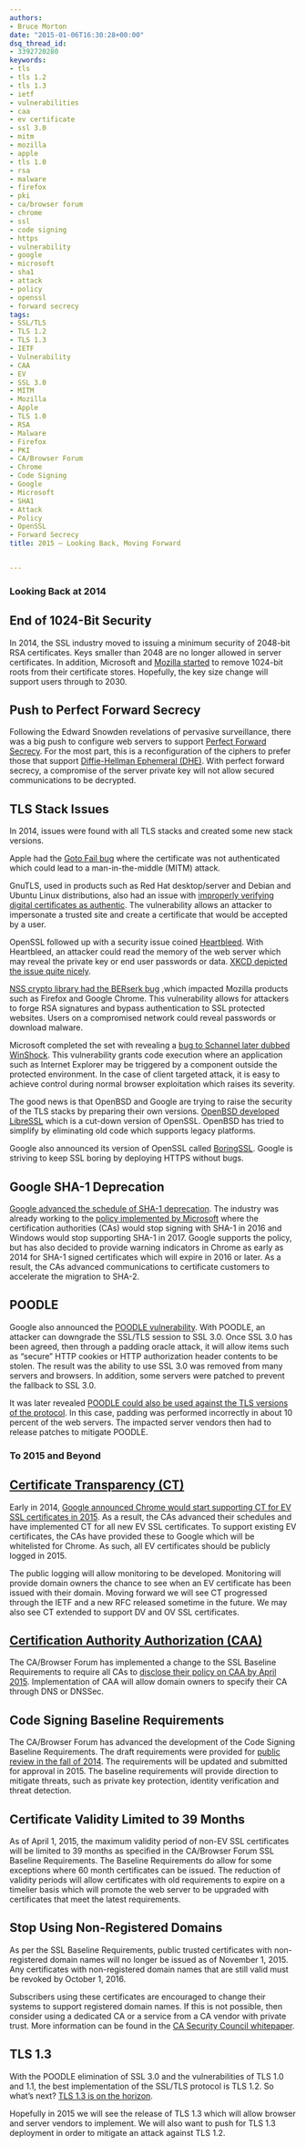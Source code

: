 ```yaml
---
authors:
- Bruce Morton
date: "2015-01-06T16:30:28+00:00"
dsq_thread_id:
- 3392720280
keywords:
- tls
- tls 1.2
- tls 1.3
- ietf
- vulnerabilities
- caa
- ev certificate
- ssl 3.0
- mitm
- mozilla
- apple
- tls 1.0
- rsa
- malware
- firefox
- pki
- ca/browser forum
- chrome
- ssl
- code signing
- https
- vulnerability
- google
- microsoft
- sha1
- attack
- policy
- openssl
- forward secrecy
tags:
- SSL/TLS
- TLS 1.2
- TLS 1.3
- IETF
- Vulnerability
- CAA
- EV
- SSL 3.0
- MITM
- Mozilla
- Apple
- TLS 1.0
- RSA
- Malware
- Firefox
- PKI
- CA/Browser Forum
- Chrome
- Code Signing
- Google
- Microsoft
- SHA1
- Attack
- Policy
- OpenSSL
- Forward Secrecy
title: 2015 – Looking Back, Moving Forward


---
```

### Looking Back at 2014

## End of 1024-Bit Security

In 2014, the SSL industry moved to issuing a minimum security of 2048-bit RSA certificates. Keys smaller than 2048 are no longer allowed in server certificates. In addition, Microsoft and [Mozilla started][1] to remove 1024-bit roots from their certificate stores. Hopefully, the key size change will support users through to 2030.

## Push to Perfect Forward Secrecy

Following the Edward Snowden revelations of pervasive surveillance, there was a big push to configure web servers to support [Perfect Forward Secrecy][2]. For the most part, this is a reconfiguration of the ciphers to prefer those that support [Diffie-Hellman Ephemeral (DHE)][3]. With perfect forward secrecy, a compromise of the server private key will not allow secured communications to be decrypted.

## TLS Stack Issues

In 2014, issues were found with all TLS stacks and created some new stack versions.

Apple had the [Goto Fail bug][4] where the certificate was not authenticated which could lead to a man-in-the-middle (MITM) attack.

GnuTLS, used in products such as Red Hat desktop/server and Debian and Ubuntu Linux distributions, also had an issue with [improperly verifying digital certificates as authentic][5]. The vulnerability allows an attacker to impersonate a trusted site and create a certificate that would be accepted by a user.

OpenSSL followed up with a security issue coined [Heartbleed][6]. With Heartbleed, an attacker could read the memory of the web server which may reveal the private key or end user passwords or data. [XKCD depicted the issue quite nicely][7].

[NSS crypto library had the BERserk bug][8] ,which impacted Mozilla products such as Firefox and Google Chrome. This vulnerability allows for attackers to forge RSA signatures and bypass authentication to SSL protected websites. Users on a compromised network could reveal passwords or download malware.

Microsoft completed the set with revealing a [bug to Schannel later dubbed WinShock][9]. This vulnerability grants code execution where an application such as Internet Explorer may be triggered by a component outside the protected environment. In the case of client targeted attack, it is easy to achieve control during normal browser exploitation which raises its severity.

The good news is that OpenBSD and Google are trying to raise the security of the TLS stacks by preparing their own versions. [OpenBSD developed LibreSSL][10] which is a cut-down version of OpenSSL. OpenBSD has tried to simplify by eliminating old code which supports legacy platforms.

Google also announced its version of OpenSSL called [BoringSSL][11]. Google is striving to keep SSL boring by deploying HTTPS without bugs.

## Google SHA-1 Deprecation

[Google advanced the schedule of SHA-1 deprecation][12]. The industry was already working to the [policy implemented by Microsoft][13] where the certification authorities (CAs) would stop signing with SHA-1 in 2016 and Windows would stop supporting SHA-1 in 2017. Google supports the policy, but has also decided to provide warning indicators in Chrome as early as 2014 for SHA-1 signed certificates which will expire in 2016 or later. As a result, the CAs advanced communications to certificate customers to accelerate the migration to SHA-2.

## POODLE

Google also announced the [POODLE vulnerability][14]. With POODLE, an attacker can downgrade the SSL/TLS session to SSL 3.0. Once SSL 3.0 has been agreed, then through a padding oracle attack, it will allow items such as “secure” HTTP cookies or HTTP authorization header contents to be stolen. The result was the ability to use SSL 3.0 was removed from many servers and browsers. In addition, some servers were patched to prevent the fallback to SSL 3.0.

It was later revealed [POODLE could also be used against the TLS versions of the protocol][15]. In this case, padding was performed incorrectly in about 10 percent of the web servers. The impacted server vendors then had to release patches to mitigate POODLE.

### To 2015 and Beyond

## [Certificate Transparency (CT)][16]

Early in 2014, [Google announced Chrome would start supporting CT for EV SSL certificates in 2015][17]. As a result, the CAs advanced their schedules and have implemented CT for all new EV SSL certificates. To support existing EV certificates, the CAs have provided these to Google which will be whitelisted for Chrome. As such, all EV certificates should be publicly logged in 2015.

The public logging will allow monitoring to be developed. Monitoring will provide domain owners the chance to see when an EV certificate has been issued with their domain. Moving forward we will see CT progressed through the IETF and a new RFC released sometime in the future. We may also see CT extended to support DV and OV SSL certificates.

## [Certification Authority Authorization (CAA)][18]

The CA/Browser Forum has implemented a change to the SSL Baseline Requirements to require all CAs to [disclose their policy on CAA by April 2015][19]. Implementation of CAA will allow domain owners to specify their CA through DNS or DNSSec.

## Code Signing Baseline Requirements

The CA/Browser Forum has advanced the development of the Code Signing Baseline Requirements. The draft requirements were provided for [public review in the fall of 2014][20]. The requirements will be updated and submitted for approval in 2015. The baseline requirements will provide direction to mitigate threats, such as private key protection, identity verification and threat detection.

## Certificate Validity Limited to 39 Months

As of April 1, 2015, the maximum validity period of non-EV SSL certificates will be limited to 39 months as specified in the CA/Browser Forum SSL Baseline Requirements. The Baseline Requirements do allow for some exceptions where 60 month certificates can be issued. The reduction of validity periods will allow certificates with old requirements to expire on a timelier basis which will promote the web server to be upgraded with certificates that meet the latest requirements.

## Stop Using Non-Registered Domains

As per the SSL Baseline Requirements, public trusted certificates with non-registered domain names will no longer be issued as of November 1, 2015. Any certificates with non-registered domain names that are still valid must be revoked by October 1, 2016.

Subscribers using these certificates are encouraged to change their systems to support registered domain names. If this is not possible, then consider using a dedicated CA or a service from a CA vendor with private trust. More information can be found in the [CA Security Council whitepaper][21].

## TLS 1.3

With the POODLE elimination of SSL 3.0 and the vulnerabilities of TLS 1.0 and 1.1, the best implementation of the SSL/TLS protocol is TLS 1.2. So what’s next? [TLS 1.3 is on the horizon][22].

Hopefully in 2015 we will see the release of TLS 1.3 which will allow browser and server vendors to implement. We will also want to push for TLS 1.3 deployment in order to mitigate an attack against TLS 1.2.

 [1]: https://www.entrust.com/root-certificates-1024-bit-rsa-keys-removed/
 [2]: https://casecurity.org/2014/04/11/perfect-forward-secrecy/
 [3]: https://en.wikipedia.org/wiki/Diffie%E2%80%93Hellman_key_exchange
 [4]: https://www.entrust.com/apple-ssl-bug-vulnerable-2/
 [5]: http://threatpost.com/gnutls-certificate-verification-flaw-exposes-linux-distros-apps-to-attack/104614
 [6]: https://casecurity.org/2014/04/09/heartbleed-bug-vulnerability-discovery-impact-and-solution/
 [7]: https://xkcd.com/1354/
 [8]: http://www.darkreading.com/attacks-breaches/berserk-bug-uncovered-in-mozilla-nss-crypto-library-impacts-firefox-chrome/d/d-id/1316080
 [9]: http://www.cve.mitre.org/cgi-bin/cvename.cgi?name=CVE-2014-6321
 [10]: http://www.libressl.org/
 [11]: https://www.imperialviolet.org/2014/06/20/boringssl.html
 [12]: https://casecurity.org/2014/09/24/google-plans-to-deprecate-sha-1-certificates-updated/
 [13]: http://blogs.technet.com/b/pki/archive/2013/11/12/sha1-deprecation-policy.aspx
 [14]: https://casecurity.org/2014/11/21/a-follow-up-on-poodle-and-ssl-3-0/
 [15]: https://casecurity.org/2014/12/16/poodle-for-tls/
 [16]: https://casecurity.org/2013/09/09/what-is-certificate-transparency-and-how-does-it-propose-to-establish-certificate-validity/
 [17]: http://www.certificate-transparency.org/ev-ct-plan
 [18]: https://casecurity.org/2013/09/25/what-is-certification-authority-authorization/
 [19]: https://cabforum.org/2014/10/14/ballot-125-caa-records/
 [20]: https://cabforum.org/2014/08/25/cabrowser-forum-releases-code-signing-baseline-requirements-public-comment-draft/
 [21]: /uploads/2013/04/Guidance-Deprecated-Internal-Names.pdf
 [22]: https://tools.ietf.org/html/draft-ietf-tls-tls13